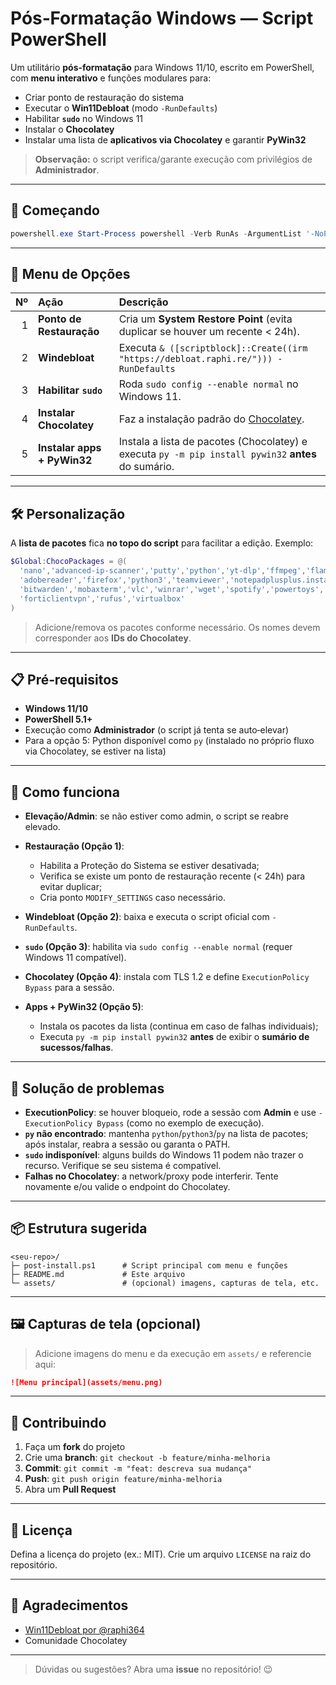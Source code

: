 # Pós‑Formatação Windows — Script PowerShell

Um utilitário **pós‑formatação** para Windows 11/10, escrito em PowerShell, com **menu interativo** e funções modulares para:

* Criar ponto de restauração do sistema
* Executar o **Win11Debloat** (modo `-RunDefaults`)
* Habilitar **`sudo`** no Windows 11
* Instalar o **Chocolatey**
* Instalar uma lista de **aplicativos via Chocolatey** e garantir **PyWin32**

> **Observação:** o script verifica/garante execução com privilégios de **Administrador**.

---

## 🚀 Começando

```Powershell
powershell.exe Start-Process powershell -Verb RunAs -ArgumentList '-NoProfile -ExecutionPolicy Bypass -Command "& ([ScriptBlock]::Create((irm ''https://raw.githubusercontent.com/renato95souza/pos-formatacao/main/post-install.ps1'')))"'
```
---

## 🧭 Menu de Opções

| Nº | Ação                        | Descrição                                                                                           |
| -: | :-------------------------- | :-------------------------------------------------------------------------------------------------- |
|  1 | **Ponto de Restauração**    | Cria um **System Restore Point** (evita duplicar se houver um recente < 24h).                       |
|  2 | **Windebloat**              | Executa `& ([scriptblock]::Create((irm "https://debloat.raphi.re/"))) -RunDefaults`                 |
|  3 | **Habilitar `sudo`**        | Roda `sudo config --enable normal` no Windows 11.                                                   |
|  4 | **Instalar Chocolatey**     | Faz a instalação padrão do [Chocolatey](https://chocolatey.org/).                                   |
|  5 | **Instalar apps + PyWin32** | Instala a lista de pacotes (Chocolatey) e executa `py -m pip install pywin32` **antes** do sumário. |

---

## 🛠️ Personalização

A **lista de pacotes** fica **no topo do script** para facilitar a edição. Exemplo:

```powershell
$Global:ChocoPackages = @(
  'nano','advanced-ip-scanner','putty','python','yt-dlp','ffmpeg','flameshot',
  'adobereader','firefox','python3','teamviewer','notepadplusplus.install',
  'bitwarden','mobaxterm','vlc','winrar','wget','spotify','powertoys',
  'forticlientvpn','rufus','virtualbox'
)
```

> Adicione/remova os pacotes conforme necessário. Os nomes devem corresponder aos **IDs do Chocolatey**.

---

## 📋 Pré‑requisitos

* **Windows 11/10**
* **PowerShell 5.1+**
* Execução como **Administrador** (o script já tenta se auto‑elevar)
* Para a opção 5: Python disponível como `py` (instalado no próprio fluxo via Chocolatey, se estiver na lista)

---

## 🧩 Como funciona

* **Elevação/Admin**: se não estiver como admin, o script se reabre elevado.
* **Restauração (Opção 1)**:

  * Habilita a Proteção do Sistema se estiver desativada;
  * Verifica se existe um ponto de restauração recente (< 24h) para evitar duplicar;
  * Cria ponto `MODIFY_SETTINGS` caso necessário.
* **Windebloat (Opção 2)**: baixa e executa o script oficial com `-RunDefaults`.
* **`sudo` (Opção 3)**: habilita via `sudo config --enable normal` (requer Windows 11 compatível).
* **Chocolatey (Opção 4)**: instala com TLS 1.2 e define `ExecutionPolicy Bypass` para a sessão.
* **Apps + PyWin32 (Opção 5)**:

  * Instala os pacotes da lista (continua em caso de falhas individuais);
  * Executa `py -m pip install pywin32` **antes** de exibir o **sumário de sucessos/falhas**.

---

## 🔎 Solução de problemas

* **ExecutionPolicy**: se houver bloqueio, rode a sessão com **Admin** e use `-ExecutionPolicy Bypass` (como no exemplo de execução).
* **`py` não encontrado**: mantenha `python`/`python3`/`py` na lista de pacotes; após instalar, reabra a sessão ou garanta o PATH.
* **`sudo` indisponível**: alguns builds do Windows 11 podem não trazer o recurso. Verifique se seu sistema é compatível.
* **Falhas no Chocolatey**: a network/proxy pode interferir. Tente novamente e/ou valide o endpoint do Chocolatey.

---

## 📦 Estrutura sugerida

```
<seu-repo>/
├─ post-install.ps1      # Script principal com menu e funções
├─ README.md             # Este arquivo
└─ assets/               # (opcional) imagens, capturas de tela, etc.
```

---

## 🖼️ Capturas de tela (opcional)

> Adicione imagens do menu e da execução em `assets/` e referencie aqui:

```md
![Menu principal](assets/menu.png)
```

---

## 🤝 Contribuindo

1. Faça um **fork** do projeto
2. Crie uma **branch**: `git checkout -b feature/minha-melhoria`
3. **Commit**: `git commit -m "feat: descreva sua mudança"`
4. **Push**: `git push origin feature/minha-melhoria`
5. Abra um **Pull Request**

---

## 📄 Licença

Defina a licença do projeto (ex.: MIT). Crie um arquivo `LICENSE` na raiz do repositório.

---

## 🙏 Agradecimentos

* [Win11Debloat por @raphi364](https://github.com/Raphire/Win11Debloat)
* Comunidade Chocolatey

---

> Dúvidas ou sugestões? Abra uma **issue** no repositório! 😉
